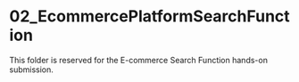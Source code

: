 # 02_EcommercePlatformSearchFunction
This folder is reserved for the E-commerce Search Function hands-on submission.